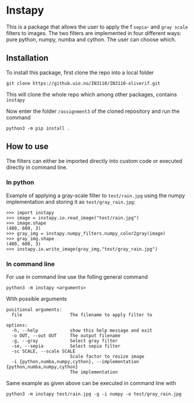# Instapy 
This is a package that allows the user to apply the f `sepia`- and `gray scale` filters to images. The two filters are implemented in four different ways: pure python, numpy, numba and cython. The user can choose which.

## Installation
To install this package, first clone the repo into a local folder
```
git clone https://github.uio.no/IN3110/IN3110-oliverif.git
```
This will clone the whole repo which among other packages, contains `instapy`

Now enter the folder `/assignment3` of the cloned repository and run the command
```
python3 -m pip install .
```

## How to use
The filters can either be imported directly into custom code or executed directly in command line.

### In python
Example of applying a gray-scale filter to `test/rain.jpg` using the numpy implementation and storing it as `test/gray_rain.jpg`:
```
>>> import instapy
>>> image = instapy.io.read_image("test/rain.jpg")
>>> image.shape
(400, 600, 3)
>>> gray_img = instapy.numpy_filters.numpy_color2gray(image)
>>> gray_img.shape
(400, 600, 3)
>>> instapy.io.write_image(gray_img,"test/gray_rain.jpg")
```
### In command line
For use in command line use the folling general command
```
python3 -m instapy <arguments>
```
With possible arguments 
```
positional arguments:
  file                  The filename to apply filter to

options:
  -h, --help            show this help message and exit
  -o OUT, --out OUT     The output filename
  -g, --gray            Select gray filter
  -se, --sepia          Select sepia filter
  -sc SCALE, --scale SCALE
                        Scale factor to resize image
  -i {python,numba,numpy,cython}, --implementation {python,numba,numpy,cython}
                        The implementation
```
Same example as given above can be executed in command line with
```
python3 -m instapy test/rain.jpg -g -i numpy -o test/gray_rain.jpg
```
